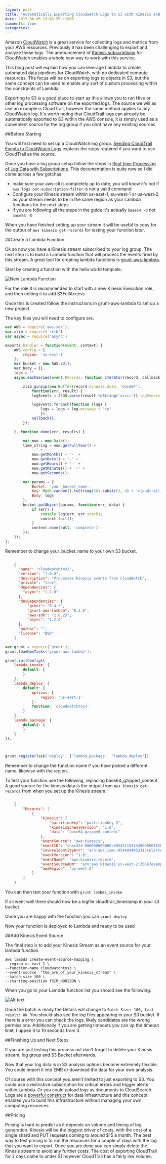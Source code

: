 ```yaml
---
layout: post
title: "Automatically Exporting Cloudwatch Logs to S3 with Kinesis and Lambda"
date: 2015-06-06 23:48:55 +1000
comments: true
categories: 
---
```



Amazon [CloudWatch](http://aws.amazon.com/cloudwatch/) is a great service for collecting logs and metrics from your AWS resources. Previously it has been challenging to export and analyze these logs. The announcement of [Kinesis subscriptions](http://aws.amazon.com/about-aws/whats-new/2015/06/amazon-cloudwatch-logs-subscriptions/) for CloudWatch enables a whole new way to work with this service.

<!-- more -->

This blog post will explain how you can leverage Lambda to create automated data pipelines for CloudWatch, with no dedicated compute resources. The focus will be on exporting logs to objects in S3, but the same concept can be used to enable any sort of custom processing within the constraints of Lambda.

Exporting to S3 is a good place to start as this allows you to run Hive or other log processing software on the exported logs. The source we will as use an example is CloudTrail, however the same method applies to any CloudWatch log. It's worth noting that CloudTrail logs can already be automatically exported to S3 within the AWS console, it is simply used as a convenient source for the log group if you dont have any existing sources.

##Before Starting

You will first need to set up a CloudWatch log group. [Sending CloudTrail Events to CloudWatch Logs](http://docs.aws.amazon.com/awscloudtrail/latest/userguide/cw_send_ct_events.html) explains the steps required if you want to use CloudTrail as the source.

Once you have a log group setup follow the steps in [Real-time Processing of Log Data with Subscriptions](http://docs.aws.amazon.com/AmazonCloudWatch/latest/DeveloperGuide/Subscriptions.html). This documentation is quite new so I did come across a few gotchas:

* make sure your aws-cli is completely up to date, you will know it's not if <code>aws logs put-subscription-filter</code> is not a valid command
* Configure your Kinesis stream within us-east-1, eu-west-1 or us-west-2, as your stream needs to be in the same region as your Lambda functions for the next steps
* if you are following all the steps in the guide it's actually <code>base64 -d</code> not <code>base64 -D</code>

When you have finished setting up your stream it will be useful to copy for the output of ```aws kinesis get-records``` for testing your function later.


##Create a Lambda Function

Ok so now you have a Kinesis stream subscribed to your log group. The next step is to build a Lambda function that will process the events fired by this stream. A great tool for creating lambda functions is [grunt-aws-lambda](https://github.com/Tim-B/grunt-aws-lambda).

Start by creating a function with the hello world template.

![New Lambda Function](/images/posts/cloudwatch_s3/lambda_cropped.png)

For the role it is recommended to start with a new Kinesis Execution role, and then editing it to add S3FullAccess.

Once this is created follow the instructions in grunt-aws-lambda to set up a new project.

The key files you will need to configure are.

```javascript index.js
var AWS = require('aws-sdk');
var zlib = require('zlib')
var async = require('async')

exports.handler = function(event, context) {
    AWS.config = {
        region: 'us-east-1'
    };
    var bucket = new AWS.S3();
    var body = [];
    logs = ""
    async.eachSeries(event.Records, function iterator(record, callback) {

        zlib.gunzip(new Buffer(record.kinesis.data, 'base64'), 
        	function(err, result) {
            logEvents = JSON.parse(result.toString('ascii')).logEvents

            logEvents.forEach(function (log) {
                logs = logs + log.message + "\n"
                });
            callback();
        });

    }, function done(err, results) {

        var now = new Date();
        time_string = now.getFullYear() + 
	        '-' + 
	        now.getMonth() + '-' + 
	        now.getDate() + '-' + 
	        now.getHours() + '-' + 
	        now.getMinutes() + '-' + 
	        now.getSeconds();

        var params = {
            Bucket: 'your_bucket_name',
            Key: Math.random().toString(36).substr(2, 4) + 'cloudtrail_' + time_string,
            Body: logs
        };
        bucket.putObject(params, function(err, data) {
            if (err) {
                console.log(err, err.stack);
                context.fail();
            }
            context.done(null, 'complete');
        }); 
    });
};
```

Remember to change your_bucket_name to your own S3 bucket.


```json package.json

	{
	  "name": "cloudwatchtos3",
	  "version": "1.0.0",
	  "description": "Processes Kinesis events from CloudWatch",
	  "private": "true",
	  "dependencies": {
	    "async": "1.2.0"
	  },
	  "devDependencies": {
	      "grunt": "0.4.*",
	      "grunt-aws-lambda": "0.3.0",
	      "aws-sdk": "2.0.23",
	      "async": "1,2.0"
	  },
	  "author": "",
	  "license": "BSD"
	}

```

```javascript GruntFile.js
var grunt = require('grunt');
grunt.loadNpmTasks('grunt-aws-lambda');

grunt.initConfig({
    lambda_invoke: {
        default: {
        }
    },
    lambda_deploy: {
        default: {
            options: {
                region: 'us-east-1'
            },
            function: 'cloudwatchtos3'
        }
    },
    lambda_package: {
        default: {
        }
    }
});



grunt.registerTask('deploy', ['lambda_package', 'lambda_deploy']);

```

Remember to change the function name if you have picked a different name, likewise with the region.

To test your function use the following, replacing base64_gzipped_content. A good source for the kinesis data is the output from ```aws kinesis get-records``` from when you set up the Kinesis stream.


```json event.json

	{
	    "Records": [
	        {
	            "kinesis": {
	                "partitionKey": "partitionKey-3",
	                "kinesisSchemaVersion": "1.0",
	                "data": "base64_gzipped_content"
	            },
	            "eventSource": "aws:kinesis",
	            "eventID": "shardId-000000000000:49545115243490985018280067714973144582180062593244200961",
	            "invokeIdentityArn": "arn:aws:iam::059493405231:role/testLEBRole",
	            "eventVersion": "1.0",
	            "eventName": "aws:kinesis:record",
	            "eventSourceARN": "arn:aws:kinesis:us-west-2:35667example:stream/examplestream",
	            "awsRegion": "us-west-2"
	        }
	    ]
	}
```


You can then test your function with ```grunt lambda_invoke```

If all went well there should now be a logfile cloudtrail_timestamp in your s3 bucket.

Once you are happy with the function you can ```grunt deploy```

Now your function is deployed to Lambda and ready to be used

##Add Kinesis Event Source

The final step is to add your Kinesis Stream as an event source for your lambda function.

	aws lambda create-event-source-mapping \
	--region us-east-1 \
	--function-name cloudwatchtos3 \
	--event-source  "the_arn_of_your_kinesis_stream" \
	--batch-size 100 \
	--starting-position TRIM_HORIZON \


When you go to your Lambda function list you should see the following.

![Alt text](/images/posts/cloudwatch_s3/event_cropped.png)

Once the batch is ready the Details will change to ```Batch Size: 100, Last result: OK```. You should also see the log files appearing in your S3 bucket. If there is a error you can check the logs, likely candidates are the wrong permissions. Additionally if you are getting timeouts you can up the timeout limit, I upped it to 10 seconds from 3.


##Finishing Up and Next Steps

If you are just testing this process out don't forget to delete your Kinesis stream, log group and S3 Bucket afterwards.

Now that your log data is in S3 analysis options become extremely flexible. You could import it into EMR or download the data for your own analysis.

Of course with this concept you aren't limited to just exporting to S3. You could use a restrictive subscription for critical errors and trigger alerts within Lambda. Or you could upload logs as documents to CloudSearch. Logs are a [powerful construct](https://martin.kleppmann.com/2015/05/27/logs-for-data-infrastructure.html) for data infrastructure and this concept enables you to build this infrastructure without managing your own computing resources.

##Pricing

Pricing is hard to predict as it depends on volume and timing of log generation. Kinesis will be the biggest driver of costs, with the cost of a single shard and PUT requests coming to around $15 a month. The best way to test pricing is to run the resources for a couple of days with the log that you want to export. Once you are done you can simply delete the Kinesis stream to avoid any further costs. The cost of exporting CloudTrail for 2 days came to under $1 however CloudTrail has a fairly low volume.